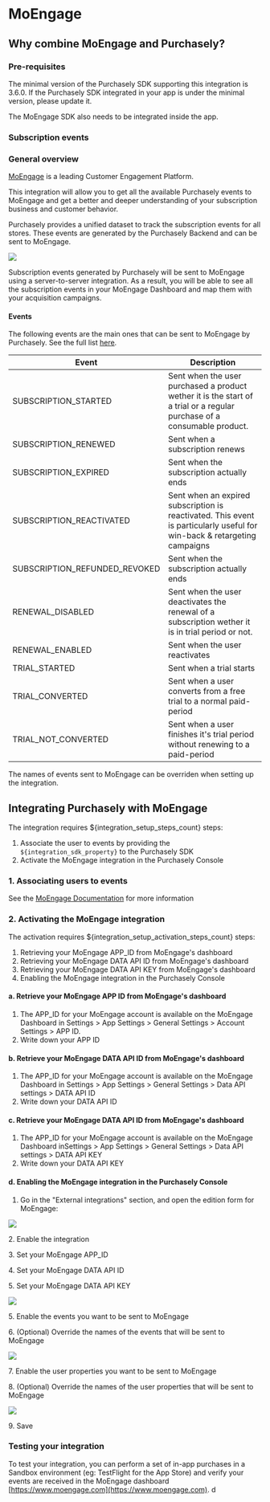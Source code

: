 # MoEngage

## Why combine MoEngage and Purchasely?

### Pre-requisites

The minimal version of the Purchasely SDK supporting this integration is 3.6.0. If the Purchasely SDK integrated in your app is under the minimal version, please update it.

The MoEngage SDK also needs to be integrated inside the app.

### Subscription events

### General overview

[MoEngage](https://www.moengage.com) is a leading Customer Engagement Platform.

This integration will allow you to get all the available Purchasely events to MoEngage and get a better and deeper understanding of your subscription business and customer behavior.

Purchasely provides a unified dataset to track the subscription events for all stores. These events are generated by the Purchasely Backend and can be sent to MoEngage.

![](<../.gitbook/assets/image (150) (1).png>)

Subscription events generated by Purchasely will be sent to MoEngage using a server-to-server integration. As a result, you will be able to see all the subscription events in your MoEngage Dashboard and map them with your acquisition campaigns.

#### Events

The following events are the main ones that can be sent to MoEngage by Purchasely. See the full list [here](onesignal.md#subscription-events).

| Event                           | Description                                                                                                              |
| ------------------------------- | ------------------------------------------------------------------------------------------------------------------------ |
| SUBSCRIPTION\_STARTED           | Sent when the user purchased a product wether it is the start of a trial or a regular purchase of a consumable product.  |
| SUBSCRIPTION\_RENEWED           | Sent when a subscription renews                                                                                          |
| SUBSCRIPTION\_EXPIRED           | Sent when the subscription actually ends                                                                                 |
| SUBSCRIPTION\_REACTIVATED       | Sent when an expired subscription is reactivated. This event is particularly useful for win-back & retargeting campaigns |
| SUBSCRIPTION\_REFUNDED\_REVOKED | Sent when the subscription actually ends                                                                                 |
| RENEWAL\_DISABLED               | Sent when the user deactivates the renewal of a subscription wether it is in trial period or not.                        |
| RENEWAL\_ENABLED                | Sent when the user reactivates                                                                                           |
| TRIAL\_STARTED                  | Sent when a trial starts                                                                                                 |
| TRIAL\_CONVERTED                | Sent when a user converts from a free trial to a normal paid-period                                                      |
| TRIAL\_NOT\_CONVERTED           | Sent when a user finishes it's trial period without renewing to a paid-period                                            |

The names of events sent to MoEngage can be overriden when setting up the integration.

## **Integrating Purchasely with MoEngage**

The integration requires ${integration\_setup\_steps\_count} steps:

1. Associate the user to events by providing the `${integration_sdk_property}` to the Purchasely SDK
2. Activate the MoEngage integration in the Purchasely Console

### 1. Associating users to events

See the [MoEngage Documentation](https://developers.moengage.com) for more information

### 2. Activating the MoEngage integration

The activation requires ${integration\_setup\_activation\_steps\_count} steps:

1. Retrieving your MoEngage APP\_ID from MoEngage's dashboard
2. Retrieving your MoEngage DATA API ID from MoEngage's dashboard
3. Retrieving your MoEngage DATA API KEY from MoEngage's dashboard
4. Enabling the MoEngage integration in the Purchasely Console

#### a. Retrieve your MoEngage APP ID from MoEngage's dashboard

1. The APP\_ID for your MoEngage account is available on the MoEngage Dashboard in Settings > App Settings > General Settings > Account Settings > APP ID.
2. Write down your APP ID

#### b. Retrieve your MoEngage DATA API ID from MoEngage's dashboard

1. The APP\_ID for your MoEngage account is available on the MoEngage Dashboard in Settings > App Settings > General Settings > Data API settings > DATA API ID
2. Write down your DATA API ID

#### c. Retrieve your MoEngage DATA API ID from MoEngage's dashboard

1. The APP\_ID for your MoEngage account is available on the MoEngage Dashboard inSettings > App Settings > General Settings > Data API settings > DATA API KEY
2. Write down your DATA API KEY

#### d. Enabling the MoEngage integration in the Purchasely Console

1. Go in the "External integrations" section, and open the edition form for MoEngage:

![](<../.gitbook/assets/Screenshot 2023-05-25 at 16.12.48.png>)

2\. Enable the integration

3\. Set your MoEngage APP\_ID

4\. Set your MoEngage DATA API ID

5\. Set your MoEngage DATA API KEY

![](<../.gitbook/assets/Screenshot 2023-05-25 at 16.13.10.png>)

5\. Enable the events you want to be sent to MoEngage

6\. (Optional) Override the names of the events that will be sent to MoEngage

![](<../.gitbook/assets/Screenshot 2023-05-25 at 16.13.32.png>)

7\. Enable the user properties you want to be sent to MoEngage

8\. (Optional) Override the names of the user properties that will be sent to MoEngage

![](<../.gitbook/assets/Screenshot 2023-05-25 at 16.15.18.png>)

9\. Save

### Testing your integration

To test your integration, you can perform a set of in-app purchases in a Sandbox environment (eg: TestFlight for the App Store) and verify your events are received in the MoEngage dashboard [https://www.moengage.com](https://www.moengage.com). d
